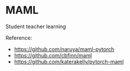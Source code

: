 # MAML 
Student teacher learning

Reference:
- https://github.com/naruya/maml-pytorch
- https://github.com/cbfinn/maml
- https://github.com/katerakelly/pytorch-maml

